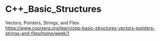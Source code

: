 # C++_Basic_Structures
Vectors, Pointers, Strings, and Files  
https://www.coursera.org/learn/cpp-basic-structures-vectors-pointers-strings-and-files/home/week/1
